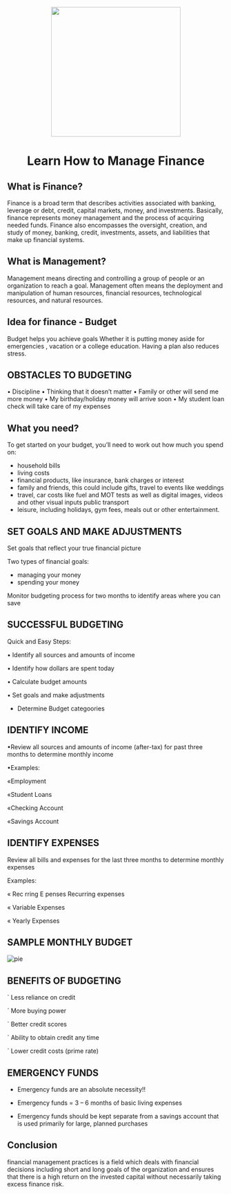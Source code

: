 <P align="center">
 <img src="https://user-images.githubusercontent.com/84700316/136748621-b88c02e1-5259-40b8-82f2-8548dd7a2a15.png" width=300px>
</p>

<h1 align="center"> Learn How to Manage Finance </h1>

## What is Finance?
Finance is a broad term that describes activities associated with banking, leverage or debt, credit, capital markets, money, and investments. Basically, finance represents money management and the process of acquiring needed funds. Finance also encompasses the oversight, creation, and study of money, banking, credit, investments, assets, and liabilities that make up financial systems.

## What is Management?
Management means directing and controlling a group of people or an organization to reach a goal. Management often means the deployment and manipulation of human resources, financial resources, technological resources, and natural resources.

## Idea for finance - Budget  
Budget helps you achieve goals Whether it is putting money aside for emergencies , vacation or a college  education. Having a plan also reduces stress.

## OBSTACLES TO BUDGETING
• Discipline
• Thinking that it doesn’t matter
• Family or other will send me more money
• My birthday/holiday money will arrive soon
• My student loan check will take care of my
expenses


## What you need?

To get started on your budget, you’ll need to work out how much you spend on:

* household bills
* living costs
* financial products, like insurance, bank charges or interest
* family and friends, this could include gifts, travel to events like weddings
* travel, car costs like fuel and MOT tests as well as digital images, videos and other visual inputs public transport
* leisure, including holidays, gym fees, meals out or other entertainment.

## SET GOALS AND MAKE ADJUSTMENTS
 Set goals that reflect your true financial picture
 
  Two types of financial goals:
* managing your money
* spending your money
 
 Monitor budgeting process for two months to
identify areas where you can save

## SUCCESSFUL BUDGETING

 Quick and Easy Steps:

• Identify all sources and amounts of income

• Identify how dollars are spent today

• Calculate budget amounts

• Set goals and make adjustments

* Determine Budget categoories

## IDENTIFY INCOME

•Review all sources and amounts of income
(after-tax) for past three months to determine
monthly income

•Examples:

«Employment

«Student Loans

«Checking Account

«Savings Account

## IDENTIFY EXPENSES
Review all bills and expenses for the last three
months to determine monthly expenses

Examples:

« Rec rring E penses Recurring expenses

« Variable Expenses

« Yearly Expenses

## SAMPLE MONTHLY BUDGET
![pie](https://user-images.githubusercontent.com/90129737/136745463-e9c18f86-e446-4566-bd36-c4c59f33b5a0.png)

## BENEFITS OF BUDGETING
´ Less reliance on credit

´ More buying power

´ Better credit scores

´ Ability to obtain credit any time

´ Lower credit costs (prime rate)

## EMERGENCY FUNDS
-  Emergency funds are an absolute necessity!! 

 - Emergency funds = 3 – 6 months of basic living
   expenses

-  Emergency funds should be kept separate from
   a savings account that is used primarily for
   large, planned purchases

## Conclusion 

financial management practices is a field which deals with financial decisions including short and long goals of the organization and ensures that there is a high return on the invested capital without necessarily taking excess finance risk.
